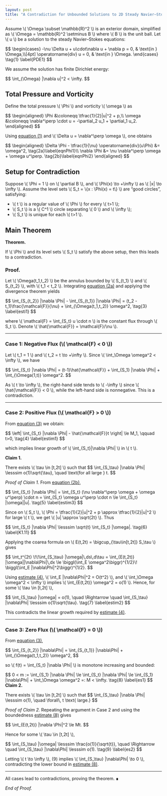 ```yaml
---
layout: post
title: "A Contradiction for Unbounded Solutions to 2D Steady Navier–Stokes Equation in Exterior Domains"
---
```

<head>
  <meta charset="UTF-8">
  <meta name="viewport" content="width=device-width, initial-scale=1.0">
  <!-- 加载 KaTeX -->
  <link rel="stylesheet" href="https://cdn.jsdelivr.net/npm/katex@0.16.9/dist/katex.min.css">
  <script defer src="https://cdn.jsdelivr.net/npm/katex@0.16.9/dist/katex.min.js"></script>
  <script defer src="https://cdn.jsdelivr.net/npm/katex@0.16.9/dist/contrib/auto-render.min.js"
    onload="renderMathInElement(document.body, {
      delimiters: [
        { left: '$$', right: '$$', display: true },  // 块级公式
        { left: '$', right: '$', display: false }    // 行内公式
      ],
      throwOnError: false
    });">
  </script>
</head>
<p>Assume \( \Omega \subset \mathbb{R}^2 \) is an exterior domain, simplified as \( \Omega = \mathbb{R}^2 \setminus B \) where \( B \) is the unit ball. Let \( u \) be a solution to the steady Navier–Stokes equations:</p>

<div class="equation">
$$
\begin{cases}
-\nu \Delta u + u\cdot\nabla u + \nabla p = 0, & \text{in } \Omega,\\[4pt]
\operatorname{div} u = 0, & \text{in } \Omega.
\end{cases}
\tag{1}
\label{PDE1}
$$
</div>

<p>We assume the solution has finite Dirichlet energy:</p>

<div class="equation">
$$
\int_{\Omega} |\nabla u|^2 < \infty.
$$
</div>

<h2>Total Pressure and Vorticity</h2>

<p>Define the total pressure \( \Phi \) and vorticity \( \omega \) as</p>

<div class="equation">
$$
\begin{aligned}
\Phi &\coloneqq \tfrac{1}{2}|u|^2 + p,\\
\omega &\coloneqq \nabla^\perp \cdot u = -\partial_2 u_1 + \partial_1 u_2.
\end{aligned}
$$
</div>

<p>Using <a href="#PDE1">equation (1)</a> and \( \Delta u = \nabla^\perp \omega \), one obtains</p>

<div class="equation">
$$
\begin{aligned}
\Delta \Phi - \tfrac{1}{\nu} \operatorname{div}(u\Phi) &= \omega^2, \tag{2a}\label{eqnPhi1}\\
\nabla \Phi &= \nu \nabla^\perp \omega + \omega u^\perp. \tag{2b}\label{eqnPhi2}
\end{aligned}
$$
</div>

<h2>Setup for Contradiction</h2>

<p>Suppose \( \Phi = 1 \) on \( \partial B \), and \( \Phi(x) \to +\infty \) as \( |x| \to \infty \). Assume the level sets \( S_t = \{x : \Phi(x) = t\} \) are “good circles”, satisfying:</p>

<ul>
  <li>\( t \) is a regular value of \( \Phi \) for every \( t>1 \);</li>
  <li>\( S_t \) is a \( C^1 \) circle separating \( 0 \) and \( \infty \);</li>
  <li>\( S_t \) is unique for each \( t>1 \).</li>
</ul>

<h2>Main Theorem</h2>

<div class="theorem">
<strong>Theorem.</strong>
<p>If \( \Phi \) and its level sets \( S_t \) satisfy the above setup, then this leads to a contradiction.</p>
</div>

<h3>Proof.</h3>

<p>Let \( \Omega(t_1,t_2) \) be the annulus bounded by \( S_{t_1} \) and \( S_{t_2} \), with \( t_1 < t_2 \). Integrating <a href="#eqnPhi1">equation (2a)</a> and applying the divergence theorem yields</p>

<div class="equation">
$$
\int_{S_{t_2}} |\nabla \Phi| - \int_{S_{t_1}} |\nabla \Phi| = (t_2 - t_1)\frac{\mathcal{F}}{\nu} + \int_{\Omega(t_1,t_2)} \omega^2,
\tag{3}
\label{esti1}
$$
</div>

<p>where \( \mathcal{F} = \int_{S_t} u \cdot n \) is the constant flux through \( S_t \). Denote \( \hat{\mathcal{F}} = \mathcal{F}/\nu \).</p>

<hr>

<h3>Case 1: Negative Flux (\( \mathcal{F} < 0 \))</h3>

<p>Let \( t_1 = 1 \) and \( t_2 = t \to +\infty \). Since \( \int_\Omega \omega^2 < \infty \), we have</p>

<div class="equation">
$$
\int_{S_t} |\nabla \Phi| = (t-1)\hat{\mathcal{F}} + \int_{S_1} |\nabla \Phi| + \int_{\Omega(1,t)} \omega^2.
$$
</div>

<p>As \( t \to \infty \), the right-hand side tends to \( -\infty \) since \( \hat{\mathcal{F}} < 0 \), while the left-hand side is nonnegative. This is a contradiction.</p>

<hr>

<h3>Case 2: Positive Flux (\( \mathcal{F} > 0 \))</h3>

<p>From <a href="#esti1">equation (3)</a> we obtain:</p>

<div class="equation">
$$
\left| \int_{S_t} |\nabla \Phi| - \hat{\mathcal{F}}t \right| \le M_1, \qquad t>0,
\tag{4}
\label{estim1}
$$
</div>

<p>which implies linear growth of \( \int_{S_t}|\nabla \Phi| \) in \( t \).</p>

<div class="claim">
<strong>Claim 1.</strong>
<p>There exists \( \tau \in [t,2t] \) such that
$$
\int_{S_\tau} |\nabla \Phi| \lesssim o(1)\sqrt{\tau}, \quad \text{for all large } t.
$$
</p>
</div>

<p><em>Proof of Claim 1.</em> From <a href="#eqnPhi2">equation (2b)</a>,</p>

<div class="equation">
$$
\int_{S_t} |\nabla \Phi| = \int_{S_t} (\nu \nabla^\perp \omega + \omega u^\perp) \cdot n
= \int_{S_t} \omega u^\perp \cdot n \le \int_{S_t} |\omega||u|.
\tag{5}
\label{estim3}
$$
</div>

<p>Since on \( S_t \), \( \Phi = \tfrac{1}{2}|u|^2 + p \approx \tfrac{1}{2}|u|^2 \) for large \( t \), we get \( |u| \approx \sqrt{2t} \). Thus</p>

<div class="equation">
$$
\int_{S_t} |\nabla \Phi| \lesssim \sqrt{t} \int_{S_t} |\omega|.
\tag{6}
\label{K1.11}
$$
</div>

<p>Applying the coarea formula on \( E(t,2t) = \bigcup_{\tau\in[t,2t]} S_\tau \) gives</p>

<div class="equation">
$$
\int_t^{2t} \!\!\int_{S_\tau} |\omega|\,ds\,d\tau
= \int_{E(t,2t)} |\omega||\nabla\Phi|\,dx
\le \biggl(\int_E \omega^2\biggr)^{1/2}\!
\biggl(\int_E |\nabla\Phi|^2\biggr)^{1/2}.
$$
</div>

<p>Using <a href="#estim1">estimate (4)</a>, \( \int_E |\nabla\Phi|^2 = O(t^2) \), and \( \int_\Omega \omega^2 < \infty \) implies \( \int_{E(t,2t)} \omega^2 = o(1) \). Hence, for some \( \tau \in [t,2t] \),</p>

<div class="equation">
$$
\int_{S_\tau} |\omega| = o(1), \quad
\Rightarrow \quad
\int_{S_\tau} |\nabla\Phi| \lesssim o(1)\sqrt{\tau}.
\tag{7}
\label{estim2}
$$
</div>

<p>This contradicts the linear growth required by <a href="#estim1">estimate (4)</a>.</p>

<hr>

<h3>Case 3: Zero Flux (\( \mathcal{F} = 0 \))</h3>

<p>From <a href="#esti1">equation (3)</a>,</p>

<div class="equation">
$$
\int_{S_{t_2}} |\nabla\Phi| = \int_{S_{t_1}} |\nabla\Phi| + \int_{\Omega(t_1,t_2)} \omega^2,
$$
</div>

<p>so \( f(t) = \int_{S_t} |\nabla \Phi| \) is monotone increasing and bounded:</p>

<div class="equation">
$$
0 < m := \int_{S_1} |\nabla \Phi|
\le \int_{S_t} |\nabla \Phi|
\le \int_{S_1} |\nabla\Phi| + \int_\Omega \omega^2
=: M < \infty.
\tag{8}
\label{es1}
$$
</div>

<div class="claim">
<strong>Claim 2.</strong>
<p>There exists \( \tau \in [t,2t] \) such that
$$
\int_{S_\tau} |\nabla \Phi| \lesssim o(1),
\quad \forall\, t \text{ large.}
$$
</p>
</div>

<p><em>Proof of Claim 2.</em> Repeating the argument in Case 2 and using the boundedness <a href="#es1">estimate (8)</a> gives</p>

<div class="equation">
$$
\int_{E(t,2t)} |\nabla \Phi|^2 \le Mt.
$$
</div>

<p>Hence for some \( \tau \in [t,2t] \),</p>

<div class="equation">
$$
\int_{S_\tau} |\omega| \lesssim \frac{o(1)}{\sqrt{t}},
\quad \Rightarrow \quad
\int_{S_\tau} |\nabla\Phi| \lesssim o(1).
\tag{9}
\label{es2}
$$
</div>

<p>Letting \( t \to \infty \), (9) implies \( \int_{S_\tau} |\nabla\Phi| \to 0 \), contradicting the lower bound in <a href="#es1">estimate (8)</a>.</p>

<hr>

<p>All cases lead to contradictions, proving the theorem. ∎</p>

<div class="reference">
  <p><em>End of Proof.</em></p>
</div>
